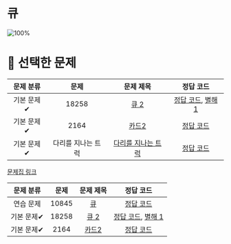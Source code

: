 # 큐

![100%](https://progress-bar.dev/3/?scale=3&title=progress&width=500&color=babaca&suffix=/3)

# 📓 선택한 문제
| 문제 분류 |    문제     |                         문제 제목                          | 정답 코드 |
| :--: |:---------:|:------------------------------------------------------:| :--: |
| 기본 문제✔ |   18258   |      [큐 2](https://www.acmicpc.net/problem/18258)      | [정답 코드](../0x06/solutions/18258.cpp), [별해 1](../0x06/solutions/18258_1.cpp) |
| 기본 문제✔ |   2164    |      [카드2](https://www.acmicpc.net/problem/2164)       | [정답 코드](../0x06/solutions/2164.cpp) |
| 기본 문제✔ |다리를 지나는 트럭 |   [다리를 지나는 트럭](https://school.programmers.co.kr/learn/courses/30/lessons/42583)   | [정답 코드](../0x06/solutions/2164.cpp) |


[문제집 링크](https://www.acmicpc.net/workbook/view/7310)

| 문제 분류 | 문제 | 문제 제목 | 정답 코드 |
| :--: | :--: | :--: | :--: |
| 연습 문제 | 10845 | [큐](https://www.acmicpc.net/problem/10845) | [정답 코드](../0x06/solutions/10845.cpp) |
| 기본 문제✔ | 18258 | [큐 2](https://www.acmicpc.net/problem/18258) | [정답 코드](../0x06/solutions/18258.cpp), [별해 1](../0x06/solutions/18258_1.cpp) |
| 기본 문제✔ | 2164 | [카드2](https://www.acmicpc.net/problem/2164) | [정답 코드](../0x06/solutions/2164.cpp) |
